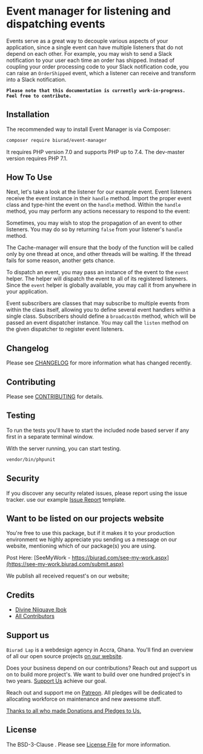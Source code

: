 # Event manager for listening and dispatching events

Events serve as a great way to decouple various aspects of your application, since a single event can have multiple listeners that do not depend on each other. For example, you may wish to send a Slack notification to your user each time an order has shipped. Instead of coupling your order processing code to your Slack notification code, you can raise an `OrderShipped` event, which a listener can receive and transform into a Slack notification.

**`Please note that this documentation is currently work-in-progress. Feel free to contribute.`**

## Installation

The recommended way to install Event Manager is via Composer:

```bash
composer require biurad/event-manager
```

It requires PHP version 7.0 and supports PHP up to 7.4. The dev-master version requires PHP 7.1.

## How To Use

Next, let's take a look at the listener for our example event. Event listeners receive the event instance in their `handle` method. Import the proper event class and type-hint the event on the `handle` method. Within the `handle` method, you may perform any actions necessary to respond to the event:

Sometimes, you may wish to stop the propagation of an event to other listeners. You may do so by returning `false` from your listener's `handle` method.

The Cache-manager will ensure that the body of the function will be called only by one thread at once, and other threads will be waiting.
If the thread fails for some reason, another gets chance.

To dispatch an event, you may pass an instance of the event to the `event` helper. The helper will dispatch the event to all of its registered listeners. Since the `event` helper is globally available, you may call it from anywhere in your application.

Event subscribers are classes that may subscribe to multiple events from within the class itself, allowing you to define several event handlers within a single class. Subscribers should define a `broadcastOn` method, which will be passed an event dispatcher instance. You may call the `listen` method on the given dispatcher to register event listeners.

## Changelog

Please see [CHANGELOG](CHANGELOG.md) for more information what has changed recently.

## Contributing

Please see [CONTRIBUTING](CONTRIBUTING.md) for details.

## Testing

To run the tests you'll have to start the included node based server if any first in a separate terminal window.

With the server running, you can start testing.

```bash
vendor/bin/phpunit
```

## Security

If you discover any security related issues, please report using the issue tracker.
use our example [Issue Report](.github/ISSUE_TEMPLATE/Bug_report.md) template.

## Want to be listed on our projects website

You're free to use this package, but if it makes it to your production environment we highly appreciate you sending us a message on our website, mentioning which of our package(s) you are using.

Post Here: [SeeMyWork - https://biurad.com/see-my-work.aspx](https://see-my-work.biurad.com/submit.aspx)

We publish all received request's on our website;

## Credits

- [Divine Niiquaye Ibok](https://divineniiquayeibok.com)
- [All Contributors](https://biurad.com/projects/configmanager/contributers)

## Support us

`Biurad Lap` is a webdesign agency in Accra, Ghana. You'll find an overview of all our open source projects [on our website](https://biurad.com/opensource).

Does your business depend on our contributions? Reach out and support us on to build more project's. We want to build over one hundred project's in two years. [Support Us](https://biurad.com/donate) achieve our goal.

Reach out and support me on [Patreon](https://www.patreon.com/biurad). All pledges will be dedicated to allocating workforce on maintenance and new awesome stuff.

[Thanks to all who made Donations and Pledges to Us.](.github/ISSUE_TEMPLATE/Support_us.md)

## License

The BSD-3-Clause . Please see [License File](LICENSE.md) for more information.
